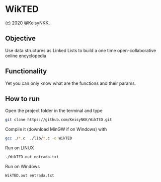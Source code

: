 WikTED
======

(c) 2020 @KeisyNKK,

Objective
---------

Use data structures as Linked Lists to build a one time open-collaborative online encyclopedia

Functionality
-------------


Yet you can only know what are the functions and their params.


How to run
-----------

Open the project folder in the terminal and type

```bash
git clone https://github.com/KeisyNKK/WikTED.git
```

Compile it (download MinGW if on Windows) with

```bash
gcc ./*.c  ./lib/*.c -o WikTED
```

Run on LINUX

```bash
./WikTED.out entrada.txt
```

Run on Windows

```bash
WikTED.out entrada.txt
```





